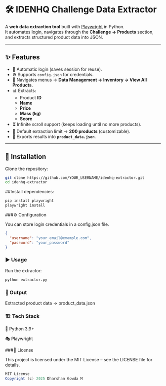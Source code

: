# 🛠️ IDENHQ Challenge Data Extractor

A **web data extraction tool** built with [Playwright](https://playwright.dev/python/) in Python.  
It automates login, navigates through the **Challenge → Products** section, and extracts structured product data into JSON.  

---

## ✨ Features
- 🔑 Automatic login (saves session for reuse).
- ⚙️ Supports `config.json` for credentials.
- 📂 Navigates menus → **Data Management → Inventory → View All Products**.
- 📊 Extracts:
  - Product **ID**
  - **Name**
  - **Price**
  - **Mass (kg)**
  - **Score**
- ⏳ Infinite scroll support (keeps loading until no more products).
- 🎯 Default extraction limit → **200 products** (customizable).
- 💾 Exports results into **`product_data.json`**.
  
---

## 🚀 Installation

Clone the repository:
```bash
git clone https://github.com/YOUR_USERNAME/idenhq-extractor.git
cd idenhq-extractor
```

##Install dependencies:
```bash
pip install playwright
playwright install
```

###⚙️ Configuration

You can store login credentials in a config.json file.

```json
{
  "username": "your_email@example.com",
  "password": "your_password"
}
```

### ▶️ Usage

Run the extractor:
```bash
python extractor.py
```

### 📂 Output

Extracted product data → product_data.json

### 🏗️ Tech Stack

🐍 Python 3.9+

🎭 Playwright

###📜 License

This project is licensed under the MIT License – see the LICENSE
 file for details.

 ```java
MIT License  
Copyright (c) 2025 Dharshan Gowda M
```
